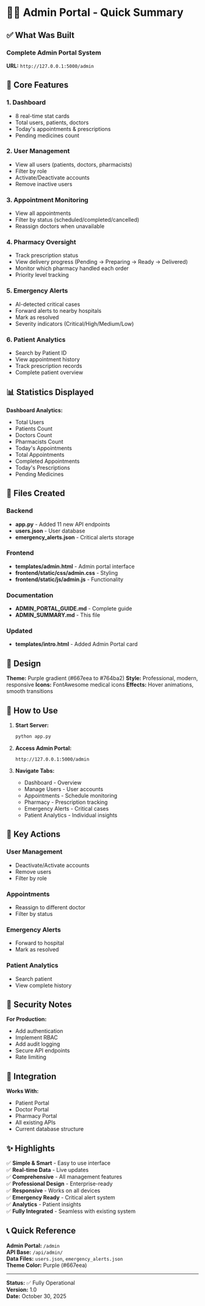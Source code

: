 # 🧑‍💼 Admin Portal - Quick Summary

## ✅ What Was Built

### Complete Admin Portal System
**URL:** `http://127.0.0.1:5000/admin`

## 🎯 Core Features

### 1. Dashboard
- 8 real-time stat cards
- Total users, patients, doctors
- Today's appointments & prescriptions
- Pending medicines count

### 2. User Management
- View all users (patients, doctors, pharmacists)
- Filter by role
- Activate/Deactivate accounts
- Remove inactive users

### 3. Appointment Monitoring
- View all appointments
- Filter by status (scheduled/completed/cancelled)
- Reassign doctors when unavailable

### 4. Pharmacy Oversight
- Track prescription status
- View delivery progress (Pending → Preparing → Ready → Delivered)
- Monitor which pharmacy handled each order
- Priority level tracking

### 5. Emergency Alerts
- AI-detected critical cases
- Forward alerts to nearby hospitals
- Mark as resolved
- Severity indicators (Critical/High/Medium/Low)

### 6. Patient Analytics
- Search by Patient ID
- View appointment history
- Track prescription records
- Complete patient overview

## 📊 Statistics Displayed

**Dashboard Analytics:**
- Total Users
- Patients Count
- Doctors Count
- Pharmacists Count
- Today's Appointments
- Total Appointments
- Completed Appointments
- Today's Prescriptions
- Pending Medicines

## 🔧 Files Created

### Backend
- **app.py** - Added 11 new API endpoints
- **users.json** - User database
- **emergency_alerts.json** - Critical alerts storage

### Frontend
- **templates/admin.html** - Admin portal interface
- **frontend/static/css/admin.css** - Styling
- **frontend/static/js/admin.js** - Functionality

### Documentation
- **ADMIN_PORTAL_GUIDE.md** - Complete guide
- **ADMIN_SUMMARY.md** - This file

### Updated
- **templates/intro.html** - Added Admin Portal card

## 🎨 Design

**Theme:** Purple gradient (#667eea to #764ba2)
**Style:** Professional, modern, responsive
**Icons:** FontAwesome medical icons
**Effects:** Hover animations, smooth transitions

## 🚀 How to Use

1. **Start Server:**
   ```bash
   python app.py
   ```

2. **Access Admin Portal:**
   ```
   http://127.0.0.1:5000/admin
   ```

3. **Navigate Tabs:**
   - Dashboard - Overview
   - Manage Users - User accounts
   - Appointments - Schedule monitoring
   - Pharmacy - Prescription tracking
   - Emergency Alerts - Critical cases
   - Patient Analytics - Individual insights

## 📱 Key Actions

### User Management
- Deactivate/Activate accounts
- Remove users
- Filter by role

### Appointments
- Reassign to different doctor
- Filter by status

### Emergency Alerts
- Forward to hospital
- Mark as resolved

### Patient Analytics
- Search patient
- View complete history

## 🔐 Security Notes

**For Production:**
- Add authentication
- Implement RBAC
- Add audit logging
- Secure API endpoints
- Rate limiting

## 🎯 Integration

**Works With:**
- Patient Portal
- Doctor Portal
- Pharmacy Portal
- All existing APIs
- Current database structure

## ✨ Highlights

✅ **Simple & Smart** - Easy to use interface  
✅ **Real-time Data** - Live updates  
✅ **Comprehensive** - All management features  
✅ **Professional Design** - Enterprise-ready  
✅ **Responsive** - Works on all devices  
✅ **Emergency Ready** - Critical alert system  
✅ **Analytics** - Patient insights  
✅ **Fully Integrated** - Seamless with existing system  

## 📞 Quick Reference

**Admin Portal:** `/admin`  
**API Base:** `/api/admin/`  
**Data Files:** `users.json`, `emergency_alerts.json`  
**Theme Color:** Purple (#667eea)  

---

**Status:** ✅ Fully Operational  
**Version:** 1.0  
**Date:** October 30, 2025
